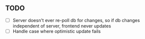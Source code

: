 ## TODO

- [ ] Server doesn't ever re-poll db for changes, so if db changes independent of server, frontend never updates
- [ ] Handle case where optimistic update fails
